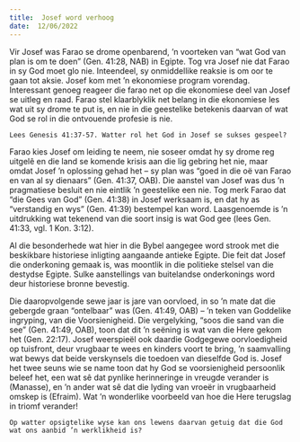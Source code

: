 ```yaml
---
title:  Josef word verhoog
date:  12/06/2022
---
```


Vir Josef was Farao se drome openbarend, ’n voorteken van “wat God van plan is om te doen” (Gen. 41:28, NAB) in Egipte. Tog vra Josef nie dat Farao in sy God moet glo nie. Inteendeel, sy onmiddellike reaksie is om oor te gaan tot aksie. Josef kom met ’n ekonomiese program vorendag. Interessant genoeg reageer die farao net op die ekonomiese deel van Josef se uitleg en raad. Farao stel klaarblyklik net belang in die ekonomiese les wat uit sy drome te put is, en nie in die geestelike betekenis daarvan of wat God se rol in die ontvouende profesie is nie.

`Lees Genesis 41:37-57. Watter rol het God in Josef se sukses gespeel?`

Farao kies Josef om leiding te neem, nie soseer omdat hy sy drome reg uitgelê en die land se komende krisis aan die lig gebring het nie, maar omdat Josef ’n oplossing gehad het – sy plan was “goed in die oë van Farao en van al sy dienaars” (Gen. 41:37, OAB). Die aanstel van Josef was dus ’n pragmatiese besluit en nie eintlik ’n geestelike een nie. Tog merk Farao dat “die Gees van God” (Gen. 41:38) in Josef werksaam is, en dat hy as “verstandig en wys” (Gen. 41:39) bestempel kan word. Laasgenoemde is ’n uitdrukking wat tekenend van die soort insig is wat God gee (lees Gen. 41:33, vgl. 1 Kon. 3:12).

Al die besonderhede wat hier in die Bybel aangegee word strook met die beskikbare historiese inligting aangaande antieke Egipte. Die feit dat Josef die onderkoning gemaak is, was moontlik in die politieke stelsel van die destydse Egipte. Sulke aanstellings van buitelandse onderkonings word deur historiese bronne bevestig.

Die daaropvolgende sewe jaar is jare van oorvloed, in so ’n mate dat die gebergde graan “ontelbaar” was (Gen. 41:49, OAB) – ’n teken van Goddelike ingryping, van die Voorsienigheid. Die vergelyking, “soos die sand van die see” (Gen. 41:49, OAB), toon dat dit ’n seëning is wat van die Here gekom het (Gen. 22:17). Josef weerspieël ook daardie Godgegewe oorvloedigheid op tuisfront, deur vrugbaar te wees en kinders voort te bring, ’n saamvalling wat bewys dat beide verskynsels die toedoen van dieselfde God is. Josef het twee seuns wie se name toon dat hy God se voorsienigheid persoonlik beleef het, een wat sê dat pynlike herinneringe in vreugde verander is (Manasse), en ’n ander wat sê dat die lyding van vroeër in vrugbaarheid omskep is (Efraim). Wat ’n wonderlike voorbeeld van hoe die Here terugslag in triomf verander!

`Op watter opsigtelike wyse kan ons lewens daarvan getuig dat die God wat ons aanbid ’n werklikheid is?`